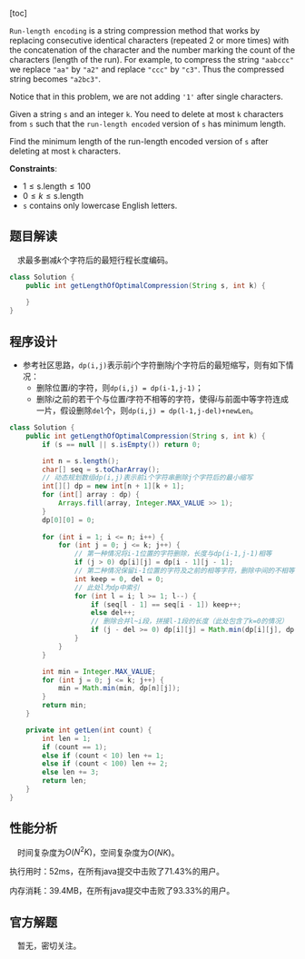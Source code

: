 [toc]

`Run-length encoding` is a string compression method that works by replacing consecutive identical characters (repeated 2 or more times) with the concatenation of the character and the number marking the count of the characters (length of the run). For example, to compress the string `"aabccc"` we replace `"aa"` by `"a2"` and replace `"ccc"` by `"c3"`. Thus the compressed string becomes `"a2bc3"`.

Notice that in this problem, we are not adding `'1'` after single characters.

Given a string `s` and an integer `k`. You need to delete at most `k` characters from `s` such that the `run-length encoded` version of `s` has minimum length.

Find the minimum length of the run-length encoded version of `s` after deleting at most `k` characters.



**Constraints**:

* $1 \le \text{s.length} \le 100$
* $0 \le k \le \text{s.length}$
* `s` contains only lowercase English letters.



## 题目解读

&emsp;求最多删减$k$个字符后的最短行程长度编码。

```java
class Solution {
    public int getLengthOfOptimalCompression(String s, int k) {
    
    }
}
```

## 程序设计

* 参考社区思路，`dp(i,j)`表示前$i$个字符删除$j$个字符后的最短缩写，则有如下情况：
  * 删除位置$i$的字符，则`dp(i,j) = dp(i-1,j-1)`；
  * 删除$i$之前的若干个与位置$i$字符不相等的字符，使得$i$与前面中等字符连成一片，假设删除`del`个，则`dp(i,j) = dp(l-1,j-del)+newLen`。

```java
class Solution {
    public int getLengthOfOptimalCompression(String s, int k) {
        if (s == null || s.isEmpty()) return 0;

        int n = s.length();
        char[] seq = s.toCharArray();
        // 动态规划数组dp(i,j)表示前i个字符串删除j个字符后的最小缩写
        int[][] dp = new int[n + 1][k + 1];
        for (int[] array : dp) {
            Arrays.fill(array, Integer.MAX_VALUE >> 1);
        }
        dp[0][0] = 0;
        
        for (int i = 1; i <= n; i++) {
            for (int j = 0; j <= k; j++) {
                // 第一种情况将i-1位置的字符删除，长度与dp(i-1,j-1)相等
                if (j > 0) dp[i][j] = dp[i - 1][j - 1];
                // 第二种情况保留i-1位置的字符及之前的相等字符，删除中间的不相等字符
                int keep = 0, del = 0;
                // 此处l为dp中索引
                for (int l = i; l >= 1; l--) {
                    if (seq[l - 1] == seq[i - 1]) keep++;
                    else del++;
                    // 删除合并l~i段，拼接l-1段的长度（此处包含了k=0的情况）
                    if (j - del >= 0) dp[i][j] = Math.min(dp[i][j], dp[l - 1][j - del] + getLen(keep));
                }
            }
        }

        int min = Integer.MAX_VALUE;
        for (int j = 0; j <= k; j++) {
            min = Math.min(min, dp[n][j]);
        }
        return min;
    }

    private int getLen(int count) {
        int len = 1;
        if (count == 1);
        else if (count < 10) len += 1;
        else if (count < 100) len += 2;
        else len += 3;
        return len;
    }
}
```

## 性能分析

&emsp;时间复杂度为$O(N^2K)$，空间复杂度为$O(NK)$。

执行用时：52ms，在所有java提交中击败了71.43%的用户。

内存消耗：39.4MB，在所有java提交中击败了93.33%的用户。

## 官方解题

&emsp;暂无，密切关注。
